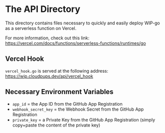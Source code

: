 # The API Directory

This directory contains files necessary to quickly and easily deploy WIP-go as a serverless function on Vercel.

For more information, check out this link: https://vercel.com/docs/functions/serverless-functions/runtimes/go

## Vercel Hook

`vercel_hook.go` is served at the following address: https://wip.cloudpups.dev/api/vercel_hook

## Necessary Environment Variables

* `app_id` = the App ID from the GitHub App Registration
* `webhook_secret_key` = the Webhook Secret from the GitHub App Registration
* `private_key` = a Private Key from the GitHub App Registration (simply copy+paste the content of the private key)